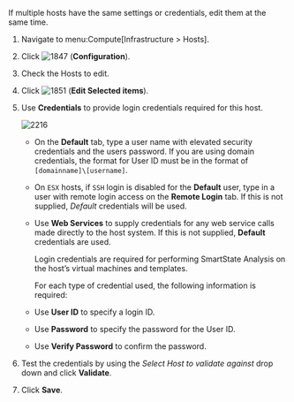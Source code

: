 If multiple hosts have the same settings or credentials, edit them at
the same time.

1.  Navigate to menu:Compute\[Infrastructure \> Hosts\].

2.  Click ![1847](1847.png) (**Configuration**).

3.  Check the Hosts to edit.

4.  Click ![1851](1851.png) (**Edit Selected items**).

5.  Use **Credentials** to provide login credentials required for this
    host.
    
    ![2216](2216.png)
    
      - On the **Default** tab, type a user name with elevated security
        credentials and the users password. If you are using domain
        credentials, the format for User ID must be in the format of
        `[domainname]\[username]`.
    
      - On `ESX` hosts, if `SSH` login is disabled for the **Default**
        user, type in a user with remote login access on the **Remote
        Login** tab. If this is not supplied, *Default* credentials will
        be used.
    
      - Use **Web Services** to supply credentials for any web service
        calls made directly to the host system. If this is not supplied,
        **Default** credentials are used.
        
        <div class="note">
        
        Login credentials are required for performing SmartState
        Analysis on the host’s virtual machines and templates.
        
        </div>
        
        For each type of credential used, the following information is
        required:
    
      - Use **User ID** to specify a login ID.
    
      - Use **Password** to specify the password for the User ID.
    
      - Use **Verify Password** to confirm the password.

6.  Test the credentials by using the *Select Host to validate against*
    drop down and click **Validate**.

7.  Click **Save**.
